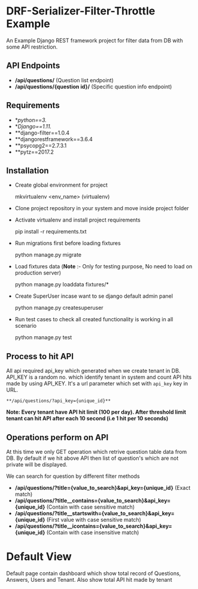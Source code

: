 # DRF-Serializer-Filter-Throttle Example

An Example Django REST framework project for filter data from DB with some API restriction.

## API Endpoints

* **/api/questions/**  (Question list endpoint)
* **/api/questions/{question id}/** (Specific question info endpoint)

## Requirements

* **python==3.*
* **Django==1.11.*
* **django-filter==1.0.4
* **djangorestframework==3.6.4
* **psycopg2==2.7.3.1
* **pytz==2017.2

## Installation

* Create global environment for project

    mkvirtualenv <env_name> (virtualenv)

* Clone project repository in your system and move inside project folder
* Activate virtualenv and install project requirements

    pip install -r requirements.txt

* Run migrations first before loading fixtures

    python manage.py migrate

* Load fixtures data (**Note** :- Only for testing purpose, No need to load on production server)

    python manage.py loaddata fixtures/*

* Create SuperUser incase want to se django default admin panel

    python manage.py createsuperuser

* Run test cases to check all created functionality is working in all scenario

    python manage.py test

## Process to hit API
All api required api_key which generated when we create tenant in DB.
API_KEY is a random no. which identify tenant in system and count API hits made by using API_KEY. It's a url parameter which set with `api_key` key in URL.

    **/api/questions/?api_key={unique_id}**

**Note: Every tenant have API hit limit (100 per day). After threshold limit tenant can hit API after each 10 second (i.e 1 hit per 10 seconds)**

## Operations perform on API
At this time we only GET operation which retrive question table data from DB.
By default if we hit above API then list of question's which are not private will be displayed.

We can search for question by different filter methods

* **/api/questions/?title={value_to_search}&api_key={unique_id}** (Exact match)
* **/api/questions/?title__contains={value_to_search}&api_key={unique_id}** (Contain with case sensitive match)
* **/api/questions/?title__startswith={value_to_search}&api_key={unique_id}** (First value with case sensitive match)
* **/api/questions/?title__icontains={value_to_search}&api_key={unique_id}** (Contain with case insensitive match)

# Default View
Default page contain dashboard which show total record of Questions, Answers, Users and Tenant. Also show total API hit made by tenant
